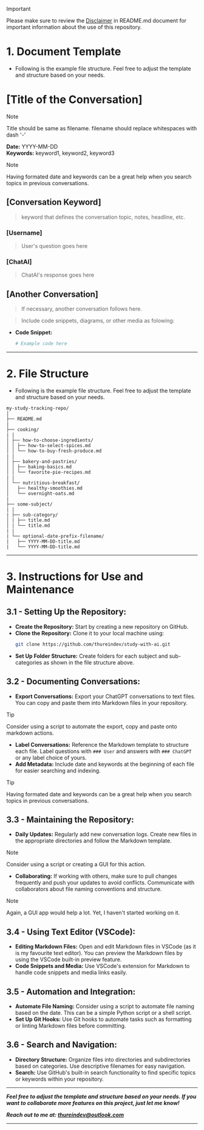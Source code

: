 > [!IMPORTANT]
> Please make sure to review the [Disclaimer](./README.md#disclaimer) in README.md document for important information about the use of this repository.

# 1. **Document Template**

- Following is the example file structure. Feel free to adjust the template and structure based on your needs.

# [Title of the Conversation]
> [!NOTE]
> Title should be same as filename. filename should replace whitespaces with dash '-'

**Date:** YYYY-MM-DD  
**Keywords:** keyword1, keyword2, keyword3
> [!NOTE]
> Having formated date and keywords can be a great help when you search topics in previous conversations.

## [Conversation Keyword]
> keyword that defines the conversation topic, notes, headline, etc.

### [Username]
> User's question goes here

### [ChatAI]
> ChatAI's response goes here

## [Another Conversation]
> If necessary, another conversation follows here.

> Include code snippets, diagrams, or other media as folowing: 

- **Code Snippet:**
  ```python
  # Example code here
  ```

---

# 2. **File Structure**

- Following is the example file structure. Feel free to adjust the template and structure based on your needs.

```
my-study-tracking-repo/
│
├── README.md
| 
├── cooking/
| |
│ ├── how-to-choose-ingredients/
│ │ ├── how-to-select-spices.md
│ │ └── how-to-buy-fresh-produce.md
| |
│ ├── bakery-and-pastries/
│ │ ├── baking-basics.md
│ │ └── favorite-pie-recipes.md
| |
│ └── nutritious-breakfast/
│   ├── healthy-smoothies.md
│   └── overnight-oats.md
|
├── some-subject/
| |
| ├── sub-category/
│ | ├── title.md
│ | └── title.md
| |
| └── optional-date-prefix-filename/
|   ├── YYYY-MM-DD-title.md
|   └── YYYY-MM-DD-title.md
```

---

# 3. **Instructions for Use and Maintenance**

## 3.1 - **Setting Up the Repository:**
   - **Create the Repository:** Start by creating a new repository on GitHub.
   - **Clone the Repository:** Clone it to your local machine using:
     ```bash
     git clone https://github.com/thureindev/study-with-ai.git
     ```
   - **Set Up Folder Structure:** Create folders for each subject and sub-categories as shown in the file structure above.

## 3.2 - **Documenting Conversations:**
   - **Export Conversations:** Export your ChatGPT conversations to text files. You can copy and paste them into Markdown files in your repository.
   > [!TIP] 
   > Consider using a script to automate the export, copy and paste onto markdown actions.
   - **Label Conversations:** Reference the Markdown template to structure each file. Label questions with `### User` and answers with `### ChatGPT` or any label choice of yours.
   - **Add Metadata:** Include date and keywords at the beginning of each file for easier searching and indexing.
   > [!TIP] 
   > Having formated date and keywords can be a great help when you search topics in previous conversations.

## 3.3 - **Maintaining the Repository:**
   - **Daily Updates:** Regularly add new conversation logs. Create new files in the appropriate directories and follow the Markdown template.
   > [!NOTE] 
   > Consider using a script or creating a GUI for this action.
   - **Collaborating:** If working with others, make sure to pull changes frequently and push your updates to avoid conflicts. Communicate with collaborators about file naming conventions and structure.
   > [!NOTE] 
   > Again, a GUI app would help a lot. Yet, I haven't started working on it. 

## 3.4 - **Using Text Editor (VSCode):**
   - **Editing Markdown Files:** Open and edit Markdown files in VSCode (as it is my favourite text editor). You can preview the Markdown files by using the VSCode built-in preview feature.
   - **Code Snippets and Media:** Use VSCode's extension for Markdown to handle code snippets and media links easily.

## 3.5 - **Automation and Integration:**
   - **Automate File Naming:** Consider using a script to automate file naming based on the date. This can be a simple Python script or a shell script.
   - **Set Up Git Hooks:** Use Git hooks to automate tasks such as formatting or linting Markdown files before committing.

## 3.6 - **Search and Navigation:**
   - **Directory Structure:** Organize files into directories and subdirectories based on categories. Use descriptive filenames for easy navigation.
   - **Search:** Use GitHub's built-in search functionality to find specific topics or keywords within your repository.

---

***Feel free to adjust the template and structure based on your needs. If you want to collaborate more features on this project, just let me know!***

***Reach out to me at: thureindev@outlook.com***

---